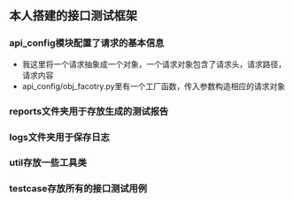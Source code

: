 ## 本人搭建的接口测试框架

### api_config模块配置了请求的基本信息
 - 我这里将一个请求抽象成一个对象，一个请求对象包含了请求头，请求路径，请求内容
 - api_config/obj_facotry.py里有一个工厂函数，传入参数构造相应的请求对象

### reports文件夹用于存放生成的测试报告

### logs文件夹用于保存日志

### util存放一些工具类

### testcase存放所有的接口测试用例

